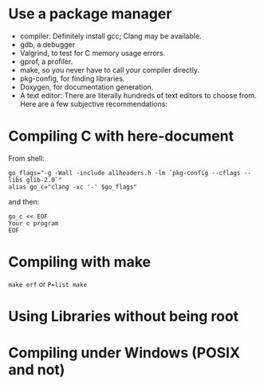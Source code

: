 Use a package manager
=====================

  * compiler: Definitely install gcc; Clang may be available.
  * gdb, a debugger
  * Valgrind, to test for C memory usage errors.
  * gprof, a profiler.
  * make, so you never have to call your compiler directly.
  * pkg-config, for finding libraries.
  * Doxygen, for documentation generation.
  * A text editor: There are literally hundreds of text editors to choose from. Here are a few subjective recommendations:

Compiling C with here-document
==============================

From shell:
```
go_flags="-g -Wall -include allheaders.h -lm `pkg-config --cflags --libs glib-2.0`"
alias go_c="clang -xc '-' $go_flags"
```

and then:
```
go_c << EOF
Your c program
EOF
```

Compiling with make
===================

```make erf``` or ```P=list make```

Using Libraries without being root
==================================

Compiling under Windows (POSIX and not)
=======================================
